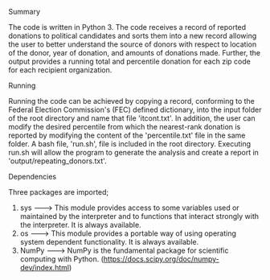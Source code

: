 Summary

The code is written in Python 3. The code receives a record of reported donations to political candidates and sorts them into a new record allowing the user to better understand the source of donors with respect to location of the donor, year of donation, and amounts of donations made. Further, the output provides a running total and percentile donation for each zip code for each recipient organization. 


Running

Running the code can be achieved by copying a record, conforming to the Federal Election Commission's (FEC) defined dictionary, into the input folder of the root directory and name that file 'itcont.txt'. In addition, the user can modify the desired percentile from which the nearest-rank donation is reported by modifying the content of the 'percentile.txt' file in the same folder. A bash file, 'run.sh', file is included in the root directory. Executing run.sh will allow the program to generate the analysis and create a report in 'output/repeating_donors.txt'.


Dependencies

Three packages are imported;
1. sys ---> This module provides access to some variables used or maintained by the interpreter and to functions that interact strongly with the interpreter. It is always available.
2. os ---> This module provides a portable way of using operating system dependent functionality. It is always available.
3. NumPy ---> NumPy is the fundamental package for scientific computing with Python. (https://docs.scipy.org/doc/numpy-dev/index.html)
